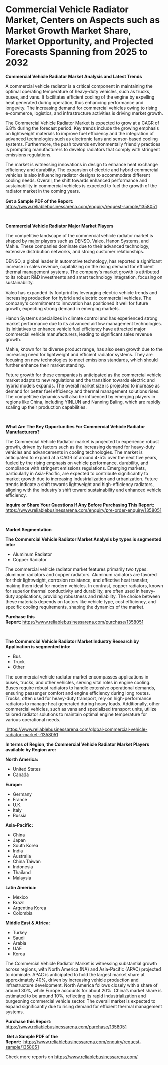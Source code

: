 <p><h1>Commercial Vehicle Radiator Market, Centers on Aspects such as Market Growth Market Share, Market Opportunity, and Projected Forecasts Spanning from 2025 to 2032</h1></p><p><strong>Commercial Vehicle Radiator Market Analysis and Latest Trends</strong></p>
<p><p>A commercial vehicle radiator is a critical component in maintaining the optimal operating temperature of heavy-duty vehicles, such as trucks, buses, and vans. It facilitates efficient cooling of the engine by expelling heat generated during operation, thus enhancing performance and longevity. The increasing demand for commercial vehicles owing to rising e-commerce, logistics, and infrastructure activities is driving market growth.</p><p>The Commercial Vehicle Radiator Market is expected to grow at a CAGR of 6.8% during the forecast period. Key trends include the growing emphasis on lightweight materials to improve fuel efficiency and the integration of advanced technologies such as electronic fans and sensor-based cooling systems. Furthermore, the push towards environmentally friendly practices is prompting manufacturers to develop radiators that comply with stringent emissions regulations.</p><p>The market is witnessing innovations in design to enhance heat exchange efficiency and durability. The expansion of electric and hybrid commercial vehicles is also influencing radiator designs to accommodate different cooling needs. Overall, the shift towards enhanced performance and sustainability in commercial vehicles is expected to fuel the growth of the radiator market in the coming years.</p></p>
<p><strong>Get a Sample PDF of the Report:&nbsp;</strong> <a href="https://www.reliablebusinessarena.com/enquiry/request-sample/1358051?utm_campaign=3218&utm_medium=2&utm_source=Github&utm_content=ia&utm_term=30032025&utm_id=commercial-vehicle-radiator">https://www.reliablebusinessarena.com/enquiry/request-sample/1358051</a></p>
<p>&nbsp;</p>
<p><strong>Commercial Vehicle Radiator Major Market Players</strong></p>
<p><p>The competitive landscape of the commercial vehicle radiator market is shaped by major players such as DENSO, Valeo, Hanon Systems, and Mahle. These companies dominate due to their advanced technology, extensive distribution networks, and strong customer relationships.</p><p>DENSO, a global leader in automotive technology, has reported a significant increase in sales revenue, capitalizing on the rising demand for efficient thermal management systems. The company's market growth is attributed to its robust R&D investments and smart technology integration, focusing on sustainability.</p><p>Valeo has expanded its footprint by leveraging electric vehicle trends and increasing production for hybrid and electric commercial vehicles. The company's commitment to innovation has positioned it well for future growth, expecting strong demand in emerging markets.</p><p>Hanon Systems specializes in climate control and has experienced strong market performance due to its advanced airflow management technologies. Its initiatives to enhance vehicle fuel efficiency have attracted major commercial vehicle manufacturers, leading to significant sales revenue growth.</p><p>Mahle, known for its diverse product range, has also seen growth due to the increasing need for lightweight and efficient radiator systems. They are focusing on new technologies to meet emissions standards, which should further enhance their market standing.</p><p>Future growth for these companies is anticipated as the commercial vehicle market adapts to new regulations and the transition towards electric and hybrid models expands. The overall market size is projected to increase as demand for better fuel efficiency and thermal management solutions rises. The competitive dynamics will also be influenced by emerging players in regions like China, including YINLUN and Nanning Baling, which are rapidly scaling up their production capabilities.</p></p>
<p>&nbsp;</p>
<p><strong>What Are The Key Opportunities For Commercial Vehicle Radiator Manufacturers?</strong></p>
<p><p>The Commercial Vehicle Radiator market is projected to experience robust growth, driven by factors such as the increasing demand for heavy-duty vehicles and advancements in cooling technologies. The market is anticipated to expand at a CAGR of around 4-5% over the next five years, fueled by the rising emphasis on vehicle performance, durability, and compliance with stringent emissions regulations. Emerging markets, particularly in Asia-Pacific, are expected to contribute significantly to market growth due to increasing industrialization and urbanization. Future trends indicate a shift towards lightweight and high-efficiency radiators, aligning with the industry's shift toward sustainability and enhanced vehicle efficiency.</p></p>
<p><strong>Inquire or Share Your Questions If Any Before Purchasing This Report:</strong> <a href="https://www.reliablebusinessarena.com/enquiry/pre-order-enquiry/1358051?utm_campaign=3218&utm_medium=2&utm_source=Github&utm_content=ia&utm_term=30032025&utm_id=commercial-vehicle-radiator">https://www.reliablebusinessarena.com/enquiry/pre-order-enquiry/1358051</a></p>
<p>&nbsp;</p>
<p><strong>Market Segmentation</strong></p>
<p><strong>The Commercial Vehicle Radiator Market Analysis by types is segmented into:</strong></p>
<p><ul><li>Aluminum Radiator</li><li>Copper Radiator</li></ul></p>
<p><p>The commercial vehicle radiator market features primarily two types: aluminum radiators and copper radiators. Aluminum radiators are favored for their lightweight, corrosion resistance, and effective heat transfer, making them ideal for modern vehicles. In contrast, copper radiators, known for superior thermal conductivity and durability, are often used in heavy-duty applications, providing robustness and reliability. The choice between these materials depends on factors like vehicle type, cost efficiency, and specific cooling requirements, shaping the dynamics of the market.</p></p>
<p><strong>Purchase this Report:&nbsp;</strong><a href="https://www.reliablebusinessarena.com/purchase/1358051?utm_campaign=3218&utm_medium=2&utm_source=Github&utm_content=ia&utm_term=30032025&utm_id=commercial-vehicle-radiator">https://www.reliablebusinessarena.com/purchase/1358051</a></p>
<p>&nbsp;</p>
<p><strong>The Commercial Vehicle Radiator Market Industry Research by Application is segmented into:</strong></p>
<p><ul><li>Bus</li><li>Truck</li><li>Other</li></ul></p>
<p><p>The commercial vehicle radiator market encompasses applications in buses, trucks, and other vehicles, serving vital roles in engine cooling. Buses require robust radiators to handle extensive operational demands, ensuring passenger comfort and engine efficiency during long routes. Trucks, often used for heavy-duty transport, rely on high-performance radiators to manage heat generated during heavy loads. Additionally, other commercial vehicles, such as vans and specialized transport units, utilize tailored radiator solutions to maintain optimal engine temperature for various operational needs.</p></p>
<p><a href="https://www.reliablebusinessarena.com/global-commercial-vehicle-radiator-market-r1358051?utm_campaign=3218&utm_medium=2&utm_source=Github&utm_content=ia&utm_term=30032025&utm_id=commercial-vehicle-radiator">&nbsp;https://www.reliablebusinessarena.com/global-commercial-vehicle-radiator-market-r1358051</a></p>
<p><strong>In terms of Region, the Commercial Vehicle Radiator Market Players available by Region are:</strong></p>
<p>
    <p> <strong> North America: </strong>
        <ul>
            <li>United States</li>
            <li>Canada</li>
        </ul>
        </p> 
    <p> <strong> Europe: </strong>
        <ul>
            <li>Germany</li>
            <li>France</li>
            <li>U.K.</li>
            <li>Italy</li>
            <li>Russia</li>
        </ul>
        </p> 
    <p> <strong> Asia-Pacific: </strong>
        <ul>
            <li>China</li>
            <li>Japan</li>
            <li>South Korea</li>
            <li>India</li>
            <li>Australia</li>
            <li>China Taiwan</li>
            <li>Indonesia</li>
            <li>Thailand</li>
            <li>Malaysia</li>
        </ul>
        </p> 
    <p> <strong> Latin America: </strong>
        <ul>
            <li>Mexico</li>
            <li>Brazil</li>
            <li>Argentina Korea</li>
            <li>Colombia</li>
        </ul>
        </p> 
    <p> <strong> Middle East & Africa: </strong>
        <ul>
            <li>Turkey</li>
            <li>Saudi</li>
            <li>Arabia</li>
            <li>UAE</li>
            <li>Korea</li>
        </ul>
    </p>
    </p>
<p><p>The Commercial Vehicle Radiator Market is witnessing substantial growth across regions, with North America (NA) and Asia-Pacific (APAC) projected to dominate. APAC is anticipated to hold the largest market share at approximately 40%, driven by increasing vehicle production and infrastructure development. North America follows closely with a share of around 30%, while Europe accounts for about 20%. China’s market share is estimated to be around 10%, reflecting its rapid industrialization and burgeoning commercial vehicle sector. The overall market is expected to expand significantly due to rising demand for efficient thermal management systems.</p></p>
<p><strong>Purchase this Report: </strong><a href="https://www.reliablebusinessarena.com/purchase/1358051?utm_campaign=3218&utm_medium=2&utm_source=Github&utm_content=ia&utm_term=30032025&utm_id=commercial-vehicle-radiator">https://www.reliablebusinessarena.com/purchase/1358051</a></p>
<p>&nbsp;<strong>Get a Sample PDF of the Report:&nbsp;&nbsp;</strong><a href="https://www.reliablebusinessarena.com/enquiry/request-sample/1358051?utm_campaign=3218&utm_medium=2&utm_source=Github&utm_content=ia&utm_term=30032025&utm_id=commercial-vehicle-radiator">https://www.reliablebusinessarena.com/enquiry/request-sample/1358051</a></p>
<p><strong></strong></p>
<p>Check more reports on <a href="https://www.reliablebusinessarena.com/?utm_campaign=3218&utm_medium=2&utm_source=Github&utm_content=ia&utm_term=30032025&utm_id=commercial-vehicle-radiator">https://www.reliablebusinessarena.com/</a></p>